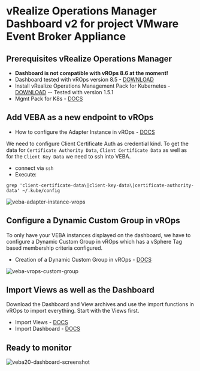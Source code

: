 # vRealize Operations Manager Dashboard v2 for project VMware Event Broker Appliance

## Prerequisites vRealize Operations Manager

- **Dashboard is not compatible with vROps 8.6 at the moment!**
- Dashboard tested with vROps version 8.5 - [DOWNLOAD](https://customerconnect.vmware.com/downloads/info/slug/infrastructure_operations_management/vmware_vrealize_operations/8_5)
- Install vRealize Operations Management Pack for Kubernetes - [DOWNLOAD](https://marketplace.cloud.vmware.com/services/details/vrealize-operations-management-pack-for-kubernetes-1-5-1?slug=true)
-- Tested with version 1.5.1
- Mgmt Pack for K8s - [DOCS](https://docs.vmware.com/en/Management-Packs-for-vRealize-Operations-Manager/1.5.1/kubernetes-solution/GUID-10599FD5-4519-4B99-90A6-11168693E283.html)

## Add VEBA as a new endpoint to vROps

- How to configure the Adapter Instance in vROps - [DOCS](https://docs.vmware.com/en/Management-Packs-for-vRealize-Operations-Manager/1.5.1/kubernetes-solution/GUID-87AEB0B9-EB85-4DDC-AD31-1AEE1179C4B4.html)

We need to configure Client Certificate Auth as credential kind. To get the data for `Certificate Authority Data`, `Client Certificate Data` as well as for the `Client Key Data` we need to ssh into VEBA. 
- connect via `ssh`
- Execute: 
```
grep 'client-certificate-data\|client-key-data\|certificate-authority-data' ~/.kube/config
```

![veba-adapter-instance-vrops](https://user-images.githubusercontent.com/31652019/136001604-c4ec5bd0-b246-4b87-9a61-f7b946694e66.jpg)

## Configure a Dynamic Custom Group in vROps

To only have your VEBA instances displayed on the dashboard, we have to configure a Dynamic Custom Group in vROps which has a vSphere Tag based membership criteria configured.

- Creation of a Dynamic Custom Group in vROps - [DOCS](https://docs.vmware.com/en/vRealize-Operations-Manager/8.4/com.vmware.vcom.core.doc/GUID-07BA3A0D-0F3D-494A-B4F1-A0381DD837D6.html)

![veba-vrops-custom-group](https://user-images.githubusercontent.com/31652019/136002061-27adab22-805d-4a82-a55b-81734a85d6dc.jpg)

## Import Views as well as the Dashboard

Download the Dashboard and View archives and use the import functions in vROps to import everything. Start with the Views first.

- Import Views - [DOCS](https://docs.vmware.com/en/VMware-vRealize-Operations-Cloud/services/config-guide/GUID-42F41582-E2EE-4BD3-9751-F65C886E1118.html)
- Import Dashboard - [DOCS](https://docs.vmware.com/en/vRealize-Operations-Manager/8.4/com.vmware.vcom.config.doc/GUID-7F96D356-8A1F-40F8-932E-14C952EC78B5.html)

## Ready to monitor

![veba20-dashboard-screenshot](https://user-images.githubusercontent.com/31652019/135988190-806804de-2e3b-4b49-878b-a4eb6f870f3f.png)
